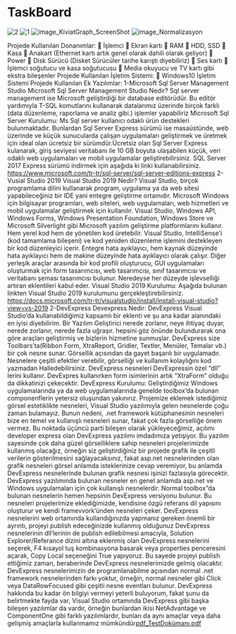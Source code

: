 # TaskBoard

![2](https://user-images.githubusercontent.com/64834857/140811425-0ec2c848-599e-4f03-9398-c0774b71c1ea.png) ![1](https://user-images.githubusercontent.com/64834857/140811433-b75c4548-7383-4818-9ccc-3f707d14e58b.png)
![image_KiviatGraph_ScreenShot](https://user-images.githubusercontent.com/64834857/140811453-0cc0e4fc-945b-4cdd-b837-f9f4358af980.png)
![image_Normalizasyon](https://user-images.githubusercontent.com/64834857/140811466-1af5f353-66ac-4482-81cf-03d38cd93bc4.png)

Projede Kullanılan Donanımlar:
 İşlemci
 Ekran kartı
 RAM
 HDD, SSD
 Kasa
 Anakart (Ethernet kartı artık genel olarak dahili olarak geliyor)
 Power
 Disk Sürücü (Disket Sürücüler tarihe karıştı diyebiliriz)
 Ses kartı
 İşlemci soğutucu ve kasa soğutucusu
 Media okuyucu ve TV kartı gibi ekstra bileşenler
Projede Kullanılan İşletim Sistemi:
 Windows10 İşletim Sistemi
Projede Kullanılan Ek Yazılımlar:
1-Microsoft Sql Server Management Studio
Microsoft Sql Server Management Studio Nedir?
Sql server management ise Microsoft geliştirdiği bir database editörüdür. Bu editör yardımıyla 
T-SQL komutlarını kullanarak datalarımız üzerinde birçok farklı (data düzenleme, raporlama 
ve analiz gibi.) işlemler yapabiliriz
Microsoft Sql Server Kurulumu:
Ms Sql server kullanıcı odaklı ürün destekleri bulunmaktadır. Bunlardan Sql Server Express 
sürümü ise masaüstünde, web üzerinde ve küçük sunucularda çalışan uygulamaları 
geliştirmek ve üretmek için ideal olan ücretsiz bir sürümdür.Ücretsiz olan Sql Server 
Express kulanarak, giriş seviyesi veritabanı ile 10 GB boyuta ulaşabilen küçük, veri 
odaklı web uygulamaları ve mobil uygulamalar geliştirebilirsiniz.
SQL Server 2017 Express sürümü indirmek için aşağıda ki linki kullanabilirsiniz.
https://www.microsoft.com/tr-tr/sql-server/sql-server-editions-express
2-Vusial Studio 2019
Visual Studio 2019 Nedir?
Visual Studio, birçok programlama dilini kullanarak program, uygulama ya da web sitesi
yapabileceğiniz bir IDE yani entegre geliştirme ortamıdır. Microsoft Windows için bilgisayar 
programları, web siteleri, web uygulamaları, web hizmetleri ve mobil uygulamalar geliştirmek 
için kullanılır.
Visual Studio, Windows API, Windows Forms, Windows Presentation Foundation, Windows 
Store ve Microsoft Silverlight gibi Microsoft yazılım geliştirme platformlarını kullanır. 
Hem yerel kod hem de yönetilen kod üretebilir.
Visual Studio, IntelliSense'i (kod tamamlama bileşeni) ve kod yeniden düzenleme işlemini 
destekleyen bir kod düzenleyici içerir. Entegre hata ayıklayıcı, hem kaynak düzeyinde hata 
ayıklayıcı hem de makine düzeyinde hata ayıklayıcı olarak çalışır. Diğer yerleşik araçlar 
arasında bir kod profili oluşturucu, GUI uygulamaları oluşturmak için form tasarımcısı, web 
tasarımcısı, sınıf tasarımcısı ve veritabanı şeması tasarımcısı bulunur. Neredeyse her düzeyde 
işlevselliği artıran eklentileri kabul eder.
Visual Studio 2019 Kurulumu:
Aşağıda bulunan linkten Visual Studio 2019 kurulumunu gerçekleştirebilirsiniz.
https://docs.microsoft.com/tr-tr/visualstudio/install/install-visual-studio?view=vs-2019
2-DevExpress
Devexpress Nedir:
DevExpress Visual Studio’da kullanabildiğimiz kapsamlı bir eklenti ve şu ana kadar 
alanındaki en iyisi diyebilirim. Bir Yazılım Geliştirici nerede zorlanır, neye ihtiyaç duyar, 
nerede zorlanır, nerede fazla uğraşır. hepsini göz önünde bulundurarak ona göre araçları 
geliştirmiş ve bizlerin hizmetine sunmuşlar. DevExpress size Toolbars’ta(Ribbon Form, 
XtraReport, Gridler, Textler, Menüler, Temalar vb.) bir çok nesne sunar. Görsellik açısından 
da gayet başarılı bir uygulamadır. Nesnelere çeşitli efektler verebilir, görselliği ve kullanım 
kolaylığını kod yazmadan Halledebilirsiniz. DevExpress nesneleri DevExpressin özel “dll” 
lerini kullanır. DevExpres kullanırken form isimlerinin artık “XtraForm” olduğu da 
dikkatinizi çekecektir.
DevExpress Kurulumu:
Geliştirdiğimiz Windows uygulamalarında ya da web uygulamalarında genelde toolbox’da 
bulunan componenflerin yetersiz oluşundan yakınırız. Projemize eklemek istediğimiz görsel 
estetiklikte nesneleri, Visual Studio yazılımıyla gelen nesnelerde çoğu zaman bulamayız. 
Bunun nedeni, .net framework kütüphanesinin nesneleri bize en temel ve kullanışlı nesneleri 
sunar, fakat çok fazla görselliğe önem vermez. Bu noktada üçüncü parti bileşen olarak 
yükleyeceğimiz, açılımı developer express olan DevExpress yazılımı imdadımıza yetişiyor. 
Bu yazılım sayesinde çok daha güzel görselliklere sahip nesneleri projelerimizde kullanmış 
olacağız, örneğin siz geliştirdiğiniz bir projede grafik ile çeşitli verilerin gösterilmesini 
sağlayacaksınız, fakat asp.net nesnelerinden olan grafik nesneleri görsel anlamda isteklerinize 
cevap veremiyor, bu anlamda DevExpress nesnelerinde bulunan grafik nesnesi işinizi 
fazlasıyla görecektir.
DevExpress yazılımında bulunan nesneler en genel anlamda asp.net ve Windows 
uygulamaları için çok kullanışlı nesnelerdir. Normal toolbox”da bulunan nesnelerin hemen 
hepsinin DevExpress versiyonu bulunur. Bu nesneleri projelerimize eklediğimizde, kendisine 
özgü referans dil yapısını oluşturur ve kendi framevvork’ünden nesneleri çeker. DevExpress 
nesnelerini web ortamında kullandığınızda yapmanız gereken önemli bir ayrıntı, projeyi 
publish edeceğinizde kullanmış olduğunuz DevExpress nesnelerinin dll’lerinin de publish 
edilebilmesi amacıyla, Solution Explorer/Referance dizini altına eklenmiş olan DevExpress 
nesnelerini seçerek, F4 kısayol tuş kombinasyona basarak veya properties penceresini açarak, 
Copy Local seçeneğini True yapıyoruz. Bu sayede projeyi publish ettiğimiz zaman, 
beraberinde DevExpress nesnelerimizde gelmiş olacaktır.
DevExpress nesnelerimizin de programlanabilme açısından normal .net framework 
nesnelerinden farkı yoktur, örneğin, normal nesneler gibi Click veya DataRowFocused gibi 
çeşitli nesne eventları bulunur.
DevExpress hakkında bu kadar ön bilgiyi vermeyi yeterli buluyorum, fakat şunu da 
belirtmekte fayda var, Visual Studio ortamında DevExpress gibi başka bileşen yazılımlar da 
vardır, örneğin bunlardan ikisi NetAdvantage ve ComponentOne gibi farklı yazılımlardır, 
bunları da aynı amaçlar veya daha gelişmiş amaçlarla kullanmamız mümkündür[pdf_TestDokümanı.pdf](https://github.com/ElifYagmurAlim/TaskBoard/files/7499849/pdf_TestDokumani.pdf)

